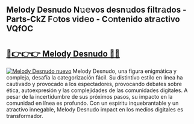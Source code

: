 ## Melody Desnudo N𝚞𝚎vos desn𝚞dos filtr𝚊dos - Parts-CkZ F𝚘tos vid𝚎o - C𝚘ntenido atr𝚊ctivo VQfOC

# <h2><a href="http://mbbgmv.tromn.icu/?c=Melody+Desnudo">🔗👉👉👉 Melody Desnudo 🔗🔗</a></h2>

[![Melody Desnudo nuevo](https://i.imgur.com/pEAQMta.gif)](http://mbbgmv.tromn.icu/?c=Melody+Desnudo)
Melody Desnudo, una figura enigmática y compleja, desafía la categorización fácil. Su distintivo estilo en línea ha cautivado y provocado a los espectadores, provocando debates sobre ética, autoexpresión y las complejidades de las comunidades digitales. A pesar de la incertidumbre de sus próximos pasos, su impacto en la comunidad en línea es profundo. Con un espíritu inquebrantable y un atractivo innegable, Melody Desnudo impact en los medios digitales es transformador.
